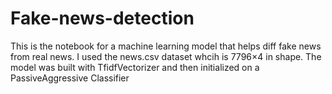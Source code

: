 # Fake-news-detection
This is the notebook for a machine learning model that helps diff fake news from real news. I used the news.csv dataset whcih is 7796×4 in shape. The model was built with TfidfVectorizer
and then initialized on a PassiveAggressive Classifier
